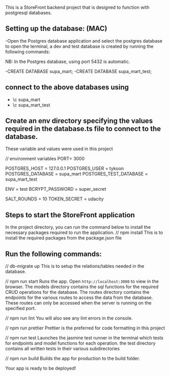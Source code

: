 This is a StoreFront backend project that is designed to function with postgresql databases.

## Setting up the database: (MAC)


-Open the Postgres database application and select the postgres database to open the terminal, a dev and test database is created by running the following commands:

NB: In the Postgres database, using port 5432 is automatic.

-CREATE DATABASE supa_mart;
-CREATE DATABASE supa_mart_test;

## connect to the above databases using

- \c supa_mart
- \c supa_mart_test

## Create an env directory specifying the values required in the database.ts file to connect to the database.

These variable and values were used in this project

// environment variables
PORT= 3000

POSTGRES_HOST = 127.0.0.1
POSTGRES_USER = tykoon
POSTGRES_DATABASE = supa_mart
POSTGRES_TEST_DATABASE = supa_mart_test

ENV = test
BCRYPT_PASSWORD = super_secret

SALT_ROUNDS = 10
TOKEN_SECRET = udacity

## Steps to start the StoreFront application

In the project directory, you can run the command below to install the necessary packages required to run the application.
// npm install
This is to install the required packages from the package.json file

## Run the following commands:

// db-migrate up
This is to setup the relations/tables needed in the database.

// npm run start
Runs the app. Open `http://localhost:3000` to view in the browser.
The models directory contains the sql functions for the required CRUD operations for the database.
The routes directory contains the endpoints for the various routes to access the data from the database. These routes can only be accessed when the server is running on the specified port.

// npm run lint
You will also see any lint errors in the console.

// npm run prettier
Prettier is the preferred for code formatting in this project

// npm run test
Launches the jasmine test runner in the terminal which tests for endpoints and model functions for each operation.
the test directory contains all written tests in their various subdirectories

// npm run build
Builds the app for production to the build folder.

Your app is ready to be deployed!

